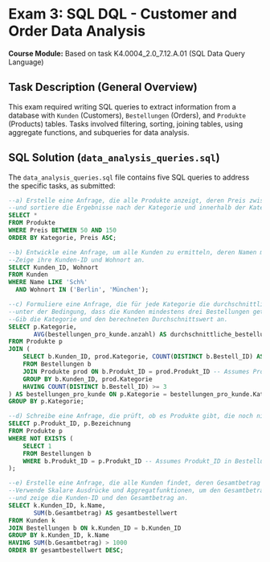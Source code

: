 # Exam 3: SQL DQL - Customer and Order Data Analysis

**Course Module:** Based on task K4.0004_2.0_7.12.A.01 (SQL Data Query Language)

## Task Description (General Overview)

This exam required writing SQL queries to extract information from a database with `Kunden` (Customers), `Bestellungen` (Orders), and `Produkte` (Products) tables. Tasks involved filtering, sorting, joining tables, using aggregate functions, and subqueries for data analysis.

## SQL Solution (`data_analysis_queries.sql`)

The `data_analysis_queries.sql` file contains five SQL queries to address the specific tasks, as submitted:

```sql
--a) Erstelle eine Anfrage, die alle Produkte anzeigt, deren Preis zwischen 50 und 150 Euro liegt,
--und sortiere die Ergebnisse nach der Kategorie und innerhalb der Kategorie nach dem Preis in aufsteigender Reihenfolge.
SELECT *
FROM Produkte
WHERE Preis BETWEEN 50 AND 150
ORDER BY Kategorie, Preis ASC;

--b) Entwickle eine Anfrage, um alle Kunden zu ermitteln, deren Namen mit "Sch" beginnen und die in Berlin oder München wohnen.
--Zeige ihre Kunden-ID und Wohnort an.
SELECT Kunden_ID, Wohnort
FROM Kunden
WHERE Name LIKE 'Sch%'
  AND Wohnort IN ('Berlin', 'München');

--c) Formuliere eine Anfrage, die für jede Kategorie die durchschnittliche Anzahl von Bestellungen pro Kunde berechnet,
--unter der Bedingung, dass die Kunden mindestens drei Bestellungen getätigt haben.
--Gib die Kategorie und den berechneten Durchschnittswert an.
SELECT p.Kategorie,
       AVG(bestellungen_pro_kunde.anzahl) AS durchschnittliche_bestellungen
FROM Produkte p
JOIN (
    SELECT b.Kunden_ID, prod.Kategorie, COUNT(DISTINCT b.Bestell_ID) AS anzahl
    FROM Bestellungen b
    JOIN Produkte prod ON b.Produkt_ID = prod.Produkt_ID -- Assumes Produkt_ID in Bestellungen
    GROUP BY b.Kunden_ID, prod.Kategorie
    HAVING COUNT(DISTINCT b.Bestell_ID) >= 3
) AS bestellungen_pro_kunde ON p.Kategorie = bestellungen_pro_kunde.Kategorie
GROUP BY p.Kategorie;

--d) Schreibe eine Anfrage, die prüft, ob es Produkte gibt, die noch nie bestellt wurden. Verwende das exists-Prädikat.
SELECT p.Produkt_ID, p.Bezeichnung
FROM Produkte p
WHERE NOT EXISTS (
    SELECT 1
    FROM Bestellungen b
    WHERE b.Produkt_ID = p.Produkt_ID -- Assumes Produkt_ID in Bestellungen
);

--e) Erstelle eine Anfrage, die alle Kunden findet, deren Gesamtbetrag aller Bestellungen über 1000 Euro liegt.
--Verwende Skalare Ausdrücke und Aggregatfunktionen, um den Gesamtbetrag pro Kunde zu berechnen,
--und zeige die Kunden-ID und den Gesamtbetrag an.
SELECT k.Kunden_ID, k.Name,
       SUM(b.Gesamtbetrag) AS gesamtbestellwert
FROM Kunden k
JOIN Bestellungen b ON k.Kunden_ID = b.Kunden_ID
GROUP BY k.Kunden_ID, k.Name
HAVING SUM(b.Gesamtbetrag) > 1000
ORDER BY gesamtbestellwert DESC;
